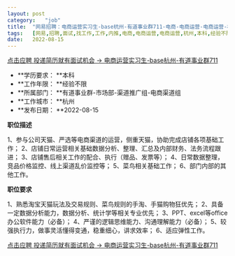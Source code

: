 ```yaml
---
layout:	post
category:	"job"
title:	"网易招聘：电商运营实习生-base杭州-有道事业群711-电商-电商运营-电商运营-杭州本科经验不限"
tags:	[网易,招聘,面试,找工作,工作,内推,电商,电商运营,电商运营,杭州,本科,经验不限]
date:	2022-08-15
---
```


[点击应聘 投递简历就有面试机会 ->  电商运营实习生-base杭州-有道事业群711](http://mobile.bole.netease.com/bole/boleDetail?id=42325&employeeId=346f03c3cda5f04c&key=all)



- **学历要求： **本科
- **工作年限： **经验不限
- **所属部门： **有道事业群-市场部-渠道推广组-电商渠道组
- **工作城市： **杭州
- **发布日期： **2022-08-15



**职位描述**

1、参与公司天猫、严选等电商渠道的运营，侧重天猫，协助完成店铺各项基础工作； 2、店铺日常运营相关基础数据分析、整理、汇总及内部财务、法务流程跟进； 3、店铺售后相关工作的配合、执行（赠品、发票等）； 4、日常数据整理，竞品价格监控、线上渠道乱价监控等； 5、菜鸟相关基础工作； 6、部门内部的其他工作。



**职位要求**

1、熟悉淘宝天猫玩法及交易规则、菜鸟规则的手淘、手猫购物狂优先； 2、具备一定数据分析能力，数据分析、统计学等相关专业优先； 3、PPT、excel等office办公软件能力（必备）； 4、严谨的逻辑思维能力、沟通理解能力（必备）； 5、较强执行力，做事灵活懂得变通，稳重细心，讲求效率； 6、适应弹性工作。



[点击应聘 投递简历就有面试机会 ->  电商运营实习生-base杭州-有道事业群711](http://mobile.bole.netease.com/bole/boleDetail?id=42325&employeeId=346f03c3cda5f04c&key=all)